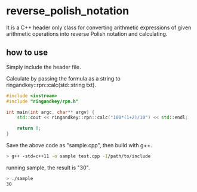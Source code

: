 # reverse_polish_notation

It is a C++ header only class for converting arithmetic expressions of given arithmetic operations into reverse Polish notation and calculating.

## how to use

Simply include the header file.

Calculate by passing the formula as a string to ringandkey::rpn::calc(std::string txt).

```cpp
#include <iostream>
#include "ringandkey/rpn.h"

int main(int argc, char** argv) {
    std::cout << ringandkey::rpn::calc("100*(1+2)/10") << std::endl;

    return 0;
}
```

Save the above code as "sample.cpp", then build with g++.

```sh
> g++ -std=c++11 -o sample test.cpp -I/path/to/include
```

running sample, the result is "30".

```sh
> ./sample
30
```
